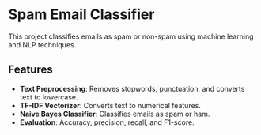 # Spam Email Classifier

This project classifies emails as spam or non-spam using machine learning and NLP techniques.

## Features

- **Text Preprocessing**: Removes stopwords, punctuation, and converts text to lowercase.
- **TF-IDF Vectorizer**: Converts text to numerical features.
- **Naive Bayes Classifier**: Classifies emails as spam or ham.
- **Evaluation**: Accuracy, precision, recall, and F1-score.
